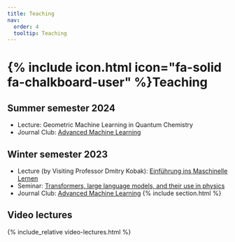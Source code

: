 ```yaml
---
title: Teaching
nav:
  order: 4
  tooltip: Teaching
---
```


# {% include icon.html icon="fa-solid fa-chalkboard-user" %}Teaching

## Summer semester 2024 

* Lecture: Geometric Machine Learning in Quantum Chemistry
* Journal Club: [Advanced Machine Learning](https://sciai-lab.github.io/lab-webpage/teaching/23s/journal-club/)

## Winter semester 2023

* Lecture (by Visiting Professor Dmitry Kobak): [Einführung ins Maschinelle Lernen](https://dkobak.github.io/teaching/einfuehrung-ins-ml/)
* Seminar: [Transformers, large language models, and their use in physics](https://dkobak.github.io/teaching/transformers-llm-seminar/)
* Journal Club: [Advanced Machine Learning](https://sciai-lab.github.io/lab-webpage/teaching/23s/journal-club/)
{% include section.html %}

## Video lectures

{% include_relative video-lectures.html %}
 
